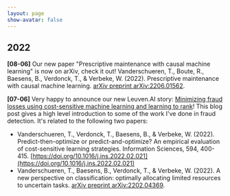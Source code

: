 ```yaml
---
layout: page
show-avatar: false
---
```



## 2022

**[08-06]** Our new paper "Prescriptive maintenance with causal machine learning" is now on arXiv, check it out! 
Vanderschueren, T., Boute, R., Baesens, B., Verdonck, T., & Verbeke, W. (2022). Prescriptive maintenance with causal machine learning. [arXiv preprint arXiv:2206.01562](https://arxiv.org/abs/2206.01562).

**[07-06]** Very happy to announce our new Leuven.AI story: [Minimizing fraud losses using cost-sensitive machine learning and learning to rank](https://ai.kuleuven.be/stories/post/2022-06-07-minimizing-fraud-losses/)! This blog post gives a high level introduction to some of the work I've done in fraud detection. It's related to the following two papers: 
- Vanderschueren, T., Verdonck, T., Baesens, B., & Verbeke, W. (2022). Predict-then-optimize or predict-and-optimize? An empirical evaluation of cost-sensitive learning strategies. Information Sciences, 594, 400-415. [https://doi.org/10.1016/j.ins.2022.02.021](https://doi.org/10.1016/j.ins.2022.02.021)
- Vanderschueren, T., Baesens, B., Verdonck, T., & Verbeke, W. (2022). A new perspective on classification: optimally allocating limited resources to uncertain tasks. [arXiv preprint arXiv:2202.04369](https://arxiv.org/abs/2202.04369).
